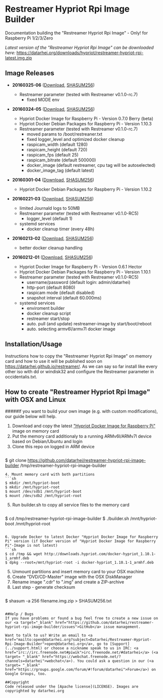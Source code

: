 # Restreamer Hypriot Rpi Image Builder
Documentation building the "Restreamer Hypriot Rpi Image" - Only! for Raspberry Pi 1/2/3/Zero

*Latest version of the "Restreamer Hypriot Rpi Image" can be downloaded here:*  <a target="_blank" href="https://datarhei.org/downloads/hypriot/restreamer-hypriot-rpi-latest.img.zip">https://datarhei.org/downloads/hypriot/restreamer-hypriot-rpi-latest.img.zip</a>  

## Image Releases

* **20160325-06** (<a target="_blank" href="https://datarhei.org/downloads/hypriot/restreamer-hypriot-rpi-20160325-06.img.zip">Download</a>, <a target="_blank" href="https://datarhei.org/downloads/hypriot/SHASUM256.txt">SHASUM256</a>)
  * Restreamer parameter (tested with Restreamer v0.1.0-rc.7)
    * fixed MODE env

* **20160324-05** (<a target="_blank" href="https://datarhei.org/downloads/hypriot/restreamer-hypriot-rpi-20160324-05.img.zip">Download</a>, <a target="_blank" href="https://datarhei.org/downloads/hypriot/SHASUM256.txt">SHASUM256</a>)
  * Hypriot Docker Image for Raspberry Pi - Version 0.7.0 Berry (beta)
  * Hypriot Docker Debian Packages for Raspberry Pi - Version 1.10.3
  * Restreamer parameter (tested with Restreamer v0.1.0-rc.7)
    * moved params to /boot/restreaner.txt
    * fixed logger_level and optimized docker cleanup
    * raspicam_width (default 1280)
    * raspicam_height (default 720)
    * raspicam_fps (default 25)
    * raspicam_bitrate (default 500000)
    * docker_image (default restreamer, cpu tag will be autoselected)
    * docker_image_tag (default latest) 

* **20160301-04** (<a target="_blank" href="https://datarhei.org/downloads/hypriot/restreamer-hypriot-rpi-20160301-04.img.zip">Download</a>, <a target="_blank" href="https://datarhei.org/downloads/hypriot/SHASUM256.txt">SHASUM256</a>)
  * Hypriot Docker Debian Packages for Raspberry Pi - Version 1.10.2

* **20160221-03** (<a target="_blank" href="https://datarhei.org/downloads/hypriot/restreamer-hypriot-rpi-20160221-03.img.zip">Download</a>, <a target="_blank" href="https://datarhei.org/downloads/hypriot/SHASUM256.txt">SHASUM256</a>)
  * limited Journald logs to 50MB
  * Restreamer parameter (tested with Restreamer v0.1.0-RC5)
    * logger_level (default 1)
  * systemd services
    * docker cleanup timer (every 48h)

* **20160213-02** (<a target="_blank" href="https://datarhei.org/downloads/hypriot/restreamer-hypriot-rpi-20160213-02.img.zip">Download</a>, <a target="_blank" href="https://datarhei.org/downloads/hypriot/SHASUM256.txt">SHASUM256</a>)
  * better docker cleanup handling 

* **20160212-01** (<a target="_blank" href="https://datarhei.org/downloads/hypriot/restreamer-hypriot-rpi-20160212-01.img.zip">Download</a>, <a target="_blank" href="https://datarhei.org/downloads/hypriot/SHASUM256.txt">SHASUM256</a>)
  * Hypriot Docker Image for Raspberry Pi - Version 0.6.1 Hector
  * Hypriot Docker Debian Packages for Raspberry Pi - Version 1.10.1
  * Restreamer parameter (tested with Restreamer v0.1.0-RC5)
    * username/password (default login: admin/datarhei)
    * http-port (default 8080)
    * raspicam mode (default disabled)
    * snapshot interval (default 60.000ms)
  * systemd services
    * enviroment builder
    * docker cleanup script
    * restreamer start/stop
    * auto. pull (and update) restreamer-image by start/boot/reboot
    * auto. selecting armv6l/armv7l docker image

## Installation/Usage
Instructions how to copy the "Restreamer Hypriot Rpi Image" on memory card and how to use it will be published soon on <a target="_blank" href="https://datarhei.github.io/restreamer/">https://datarhei.github.io/restreamer/</a>. As we can say so far install like every other iso with dd or windisk32 and configure the Restreamer parameter in occidentalis.txt.

## How to create "Restreamer Hypriot Rpi Image" with OSX and Linux
#####If you want to build your own image (e.g. with custom modifications), our guide below will help.
1. Download and copy the latest <a target= "_blank" href="http://blog.hypriot.com/downloads/">"Hypriot Docker Image for Raspberry Pi"</a> image on memory card
2. Put the memory card additionaly to a running ARMv6l/ARMv7l device based on Debian/Ubuntu and login
3. Clone this repo on logged in ARM device
   ```sh
$ git clone https://github.com/datarhei/restreamer-hypriot-rpi-image-builder /tmp/restreamer-hypriot-rpi-image-builder

   ```
4. Mount memory card with both partitions
   ```sh
$ mkdir /mnt/hypriot-boot
$ mkdir /mnt/hypriot-root
$ mount /dev/sdb1 /mnt/hypriot-boot
$ mount /dev/sdb2 /mnt/hypriot-root
   ```

5. Run builder.sh to copy all service files to the memory card
   ```sh
$ cd /tmp/restreamer-hypriot-rpi-image-builder
$ ./builder.sh /mnt/hypriot-boot /mnt/hypriot-root
   ```

6. Upgrade Docker to latest Docker "Hypriot Docker Image for Raspberry Pi" version (if Docker version of "Hypriot Docker Image for Raspberry Pi"-Image is not latest)
   ```sh
$ cd /tmp && wget http://downloads.hypriot.com/docker-hypriot_1.10.1-1_armhf.deb
$ dpkg --root=/mnt/hypriot-root -i docker-hypriot_1.10.1-1_armhf.deb
   ```

5. Unmount partitions and insert memory card to your OSX machine
6. Create "DVD/CD-Master" image with the OSX DiskManager
7. Rename image ".cdr" to ".img" and create a ZIP-archive
8. Last step - generate checksum   
   ```sh
$ shasum -a 256 filename.img.zip > SHASUM256.txt

   ```

##Help / Bugs
If you have problems or found a bug feel free to create a new issue on our <a target="_blank" href="https://github.com/datarhei/restreamer-hypriot-rpi-image-builder/issues">GitHub</a> issue management.

Want to talk to us? Write an email to <a href="mailto:open@datarhei.org?subject=Datarhei/Restreamer-Hypriot-Rpi-Image-Builder">open@datarhei.org</a>, go to [Support](../support.html) or choose a nickname speak to us in IRC: <a href="irc://irc.freenode.net#piwik">irc.freenode.net/#datarhei</a> (<a target= "_blank" href="https://webchat.freenode.net/?channels=datarhei">webchat</a>). You could ask a question in our (<a target= "_blank" href="https://groups.google.com/forum/#!forum/datarhei">Forum</a>) on Google Groups, too.

##Copyright
Code released under the [Apache license](LICENSE). Images are copyrighted by datarhei.org
